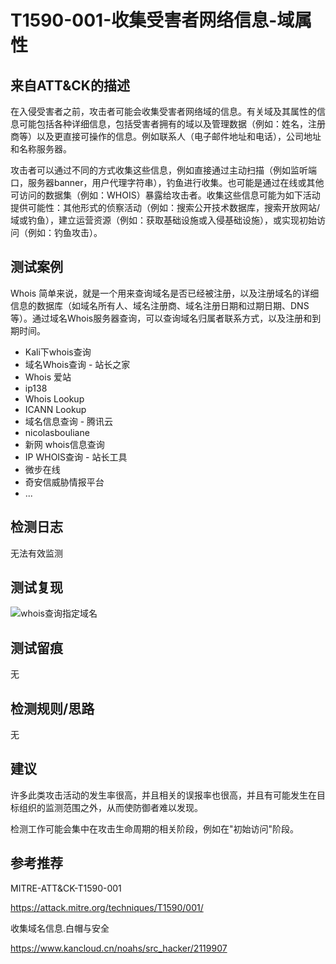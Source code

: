 # T1590-001-收集受害者网络信息-域属性

## 来自ATT&CK的描述

在入侵受害者之前，攻击者可能会收集受害者网络域的信息。有关域及其属性的信息可能包括各种详细信息，包括受害者拥有的域以及管理数据（例如：姓名，注册商等）以及更直接可操作的信息。例如联系人（电子邮件地址和电话），公司地址和名称服务器。

攻击者可以通过不同的方式收集这些信息，例如直接通过主动扫描（例如监听端口，服务器banner，用户代理字符串），钓鱼进行收集。也可能是通过在线或其他可访问的数据集（例如：WHOIS）暴露给攻击者。收集这些信息可能为如下活动提供可能性：其他形式的侦察活动（例如：搜索公开技术数据库，搜索开放网站/域或钓鱼），建立运营资源（例如：获取基础设施或入侵基础设施），或实现初始访问（例如：钓鱼攻击）。

## 测试案例

Whois 简单来说，就是一个用来查询域名是否已经被注册，以及注册域名的详细信息的数据库（如域名所有人、域名注册商、域名注册日期和过期日期、DNS等）。通过域名Whois服务器查询，可以查询域名归属者联系方式，以及注册和到期时间。

- Kali下whois查询
- 域名Whois查询 - 站长之家
- Whois 爱站
- ip138
- Whois Lookup
- ICANN Lookup
- 域名信息查询 - 腾讯云
- nicolasbouliane
- 新网 whois信息查询
- IP WHOIS查询 - 站长工具
- 微步在线
- 奇安信威胁情报平台
- ...

## 检测日志

无法有效监测

## 测试复现

![whois查询指定域名](https://qftm.github.io/Information_Collection_Handbook/domain_info/whois/1594459-20200119141241842-1090421140.png)

## 测试留痕

无

## 检测规则/思路

无

## 建议

许多此类攻击活动的发生率很高，并且相关的误报率也很高，并且有可能发生在目标组织的监测范围之外，从而使防御者难以发现。

检测工作可能会集中在攻击生命周期的相关阶段，例如在"初始访问"阶段。

## 参考推荐

MITRE-ATT&CK-T1590-001

<https://attack.mitre.org/techniques/T1590/001/>

收集域名信息.白帽与安全

<https://www.kancloud.cn/noahs/src_hacker/2119907>
